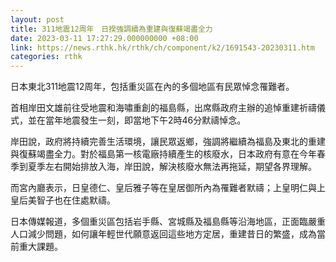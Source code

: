 ```yaml
---
layout: post
title: 311地震12周年　日揆強調續為重建與復蘇竭盡全力
date: 2023-03-11 17:27:29.000000000 +08:00
link: https://news.rthk.hk/rthk/ch/component/k2/1691543-20230311.htm
categories: rthk
---
```


日本東北311地震12周年，包括重災區在內的多個地區有民眾悼念罹難者。

首相岸田文雄前往受地震和海嘯重創的福島縣，出席縣政府主辦的追悼重建祈禱儀式，並在當年地震發生一刻，即當地下午2時46分默禱悼念。

岸田說，政府將持續完善生活環境，讓民眾返鄉，強調將繼續為福島及東北的重建與復蘇竭盡全力。對於福島第一核電廠持續產生的核廢水，日本政府有意在今年春季到夏季左右開始排放入海，岸田說，解決核廢水無法再拖延，期望各界理解。

而宮內廳表示，日皇德仁、皇后雅子等在皇居御所內為罹難者默禱；上皇明仁與上皇后美智子也在住處默禱。

日本傳媒報道，多個重災區包括岩手縣、宮城縣及福島縣等沿海地區，正面臨嚴重人口減少問題，如何讓年輕世代願意返回這些地方定居，重建昔日的繁盛，成為當前重大課題。
